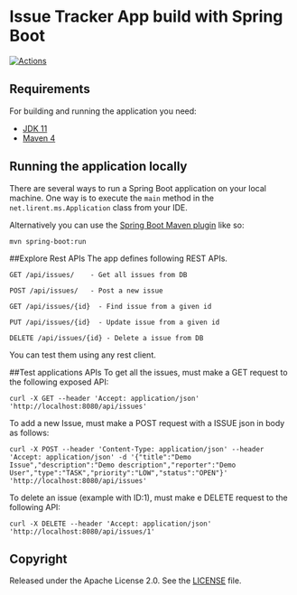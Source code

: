 # Issue Tracker App build with Spring Boot

[![Actions](https://github.com/lirent/issue-tracker-ms-spring-boot-rest-jpa/workflows/Java%20CI%20with%20Maven/badge.svg)](https://github.com/lirent/issue-tracker-ms-spring-boot-rest-jpa/actions)


## Requirements

For building and running the application you need:

- [JDK 11](http://www.oracle.com/technetwork/java/javase/downloads/jdk11-downloads-2133151.html)
- [Maven 4](https://maven.apache.org)

## Running the application locally

There are several ways to run a Spring Boot application on your local machine. One way is to execute the `main` method in the `net.lirent.ms.Application` class from your IDE.

Alternatively you can use the [Spring Boot Maven plugin](https://docs.spring.io/spring-boot/docs/current/reference/html/build-tool-plugins-maven-plugin.html) like so:

```shell
mvn spring-boot:run
```

##Explore Rest APIs
The app defines following REST APIs.
```
GET /api/issues/    - Get all issues from DB

POST /api/issues/   - Post a new issue

GET /api/issues/{id}  - Find issue from a given id

PUT /api/issues/{id}  - Update issue from a given id

DELETE /api/issues/{id} - Delete a issue from DB
```
You can test them using any rest client.

##Test applications APIs
To get all the issues, must make a GET request to the following exposed API:
```
curl -X GET --header 'Accept: application/json' 'http://localhost:8080/api/issues'
```
To add a new Issue, must make a POST request with a ISSUE json in body as follows:
```
curl -X POST --header 'Content-Type: application/json' --header 'Accept: application/json' -d '{"title":"Demo Issue","description":"Demo description","reporter":"Demo User","type":"TASK","priority":"LOW","status":"OPEN"}' 'http://localhost:8080/api/issues'
```

To delete an issue (example with ID:1), must make e DELETE request to the following API:
```
curl -X DELETE --header 'Accept: application/json' 'http://localhost:8080/api/issues/1'
```

## Copyright

Released under the Apache License 2.0. See the [LICENSE](https://github.com/lirent/issue-tracker-ms-spring-boot-rest-jpa/master/LICENSE) file.
